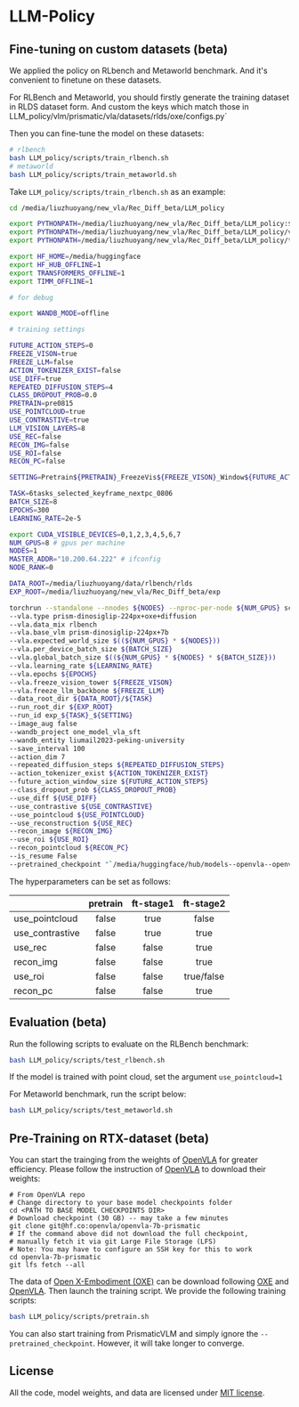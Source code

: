 # LLM-Policy

## Fine-tuning on custom datasets (beta)

We applied the policy on RLbench and Metaworld benchmark. And it's convenient to finetune on these datasets.

For RLBench and Metaworld, you should firstly generate the training dataset in RLDS dataset form. And custom the keys which match those in LLM_policy/vlm/prismatic/vla/datasets/rlds/oxe/configs.py`

Then you can fine-tune the model on these datasets:

```bash
# rlbench
bash LLM_policy/scripts/train_rlbench.sh
# metaworld
bash LLM_policy/scripts/train_metaworld.sh
```

Take `LLM_policy/scripts/train_rlbench.sh` as an example:

```bash
cd /media/liuzhuoyang/new_vla/Rec_Diff_beta/LLM_policy

export PYTHONPATH=/media/liuzhuoyang/new_vla/Rec_Diff_beta/LLM_policy:$PYTHONPATH
export PYTHONPATH=/media/liuzhuoyang/new_vla/Rec_Diff_beta/LLM_policy/vlm:$PYTHONPATH
export PYTHONPATH=/media/liuzhuoyang/new_vla/Rec_Diff_beta/LLM_policy/transformers:$PYTHONPATH

export HF_HOME=/media/huggingface
export HF_HUB_OFFLINE=1
export TRANSFORMERS_OFFLINE=1
export TIMM_OFFLINE=1

# for debug

export WANDB_MODE=offline

# training settings

FUTURE_ACTION_STEPS=0
FREEZE_VISON=true
FREEZE_LLM=false
ACTION_TOKENIZER_EXIST=false
USE_DIFF=true
REPEATED_DIFFUSION_STEPS=4
CLASS_DROPOUT_PROB=0.0
PRETRAIN=pre0815
USE_POINTCLOUD=true
USE_CONTRASTIVE=true
LLM_VISION_LAYERS=8
USE_REC=false
RECON_IMG=false
USE_ROI=false
RECON_PC=false

SETTING=Pretrain${PRETRAIN}_FreezeVis${FREEZE_VISON}_Window${FUTURE_ACTION_STEPS}_Diff${USE_DIFF}_Rec${USE_REC}ALL_Contrastive_Vislayer${LLM_VISION_LAYERS}_1024_0403_0818

TASK=6tasks_selected_keyframe_nextpc_0806
BATCH_SIZE=8
EPOCHS=300
LEARNING_RATE=2e-5

export CUDA_VISIBLE_DEVICES=0,1,2,3,4,5,6,7
NUM_GPUS=8 # gpus per machine
NODES=1
MASTER_ADDR="10.200.64.222" # ifconfig
NODE_RANK=0

DATA_ROOT=/media/liuzhuoyang/data/rlbench/rlds
EXP_ROOT=/media/liuzhuoyang/new_vla/Rec_Diff_beta/exp

torchrun --standalone --nnodes ${NODES} --nproc-per-node ${NUM_GPUS} scripts/train.py
--vla.type prism-dinosiglip-224px+oxe+diffusion
--vla.data_mix rlbench
--vla.base_vlm prism-dinosiglip-224px+7b
--vla.expected_world_size $((${NUM_GPUS} * ${NODES}))
--vla.per_device_batch_size ${BATCH_SIZE}
--vla.global_batch_size $((${NUM_GPUS} * ${NODES} * ${BATCH_SIZE}))
--vla.learning_rate ${LEARNING_RATE}
--vla.epochs ${EPOCHS}
--vla.freeze_vision_tower ${FREEZE_VISON}
--vla.freeze_llm_backbone ${FREEZE_LLM}
--data_root_dir ${DATA_ROOT}/${TASK}
--run_root_dir ${EXP_ROOT}
--run_id exp_${TASK}_${SETTING}
--image_aug false
--wandb_project one_model_vla_sft
--wandb_entity liumail2023-peking-university
--save_interval 100
--action_dim 7
--repeated_diffusion_steps ${REPEATED_DIFFUSION_STEPS}
--action_tokenizer_exist ${ACTION_TOKENIZER_EXIST}
--future_action_window_size ${FUTURE_ACTION_STEPS}
--class_dropout_prob ${CLASS_DROPOUT_PROB}
--use_diff ${USE_DIFF}
--use_contrastive ${USE_CONTRASTIVE}
--use_pointcloud ${USE_POINTCLOUD}
--use_reconstruction ${USE_REC}
--recon_image ${RECON_IMG}
--use_roi ${USE_ROI}
--recon_pointcloud ${RECON_PC}
--is_resume False
--pretrained_checkpoint "`/media/huggingface/hub/models--openvla--openvla-7b/snapshots/31f090d05236101ebfc381b61c674dd4746d4ce0`"
```

The hyperparameters can be set as follows:

|                              |pretrain|ft-stage1| ft-stage2 | 
|:-----------|:-----------:|:-----------:|:-----------:|
| use_pointcloud  | false | true | false |
| use_contrastive  | false | true | true |
| use_rec                | false | false | true |
| recon_img           | false | false | true |
| use_roi                 | false | false | true/false |
| recon_pc              | false | false | true |


## Evaluation (beta)

Run the following scripts to evaluate on the RLBench benchmark:

```bash
bash LLM_policy/scripts/test_rlbench.sh
```

If the model is trained with point cloud, set the argument `use_pointcloud=1`

For Metaworld benchmark, run the script below:

```bash
bash LLM_policy/scripts/test_metaworld.sh
```

## Pre-Training on RTX-dataset (beta)

You can start the trainging from the weights of [OpenVLA](https://github.com/openvla/openvla) for greater efficiency. Please follow the instruction of [OpenVLA](https://github.com/openvla/openvla) to download their weights:

```
# From OpenVLA repo
# Change directory to your base model checkpoints folder
cd <PATH TO BASE MODEL CHECKPOINTS DIR>
# Download checkpoint (30 GB) -- may take a few minutes
git clone git@hf.co:openvla/openvla-7b-prismatic
# If the command above did not download the full checkpoint,
# manually fetch it via git Large File Storage (LFS)
# Note: You may have to configure an SSH key for this to work
cd openvla-7b-prismatic
git lfs fetch --all
```


The data of [Open X-Embodiment (OXE)](https://robotics-transformer-x.github.io/) can be download following [OXE](https://robotics-transformer-x.github.io/) and [OpenVLA](https://github.com/openvla/openvla). Then launch the training script. We provide the following training scripts:

```bash
bash LLM_policy/scripts/pretrain.sh
```

You can also start training from PrismaticVLM and simply ignore the ``--pretrained_checkpoint``. However, it will take longer to converge.

## License

All the code, model weights, and data are licensed under [MIT license](./LICENSE).

